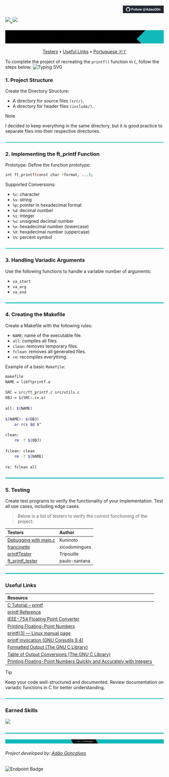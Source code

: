 <a href="https://github.com/AdaoG0n" style="pointer-events: none;"> <img src="https://github.com/AdaoG0n/AdaoG0n/blob/main/assests/Followbutton.png" width="130" align="right"/></a>

# <a href="#" style="pointer-events: none;"> <img src="https://img.shields.io/badge/status-100%20%2F%20100%20%E2%98%85-success?color=%2312bab9&style=flat-square"/> <img src="https://img.shields.io/github/last-commit/AdaoG0n/42-FT_printf?style=flat-square&color=%2312bab9" /> </a>

![](https://github.com/AdaoG0n/AdaoG0n/blob/main/assests/animated%20gifs/ft_printf.gif)
<p align="center">
  <a href="#testers">Testers</a>  •  <a href="#useful-links">Useful Links</a>  •  <a href="https://github.com/AdaoG0n/42-FT_printf/blob/main/README_pt.md">Portuguese 🇵🇹</a>
</p>

To complete the project of recreating the `printf()` function in `C`, follow the steps below:
![Typing SVG](https://readme-typing-svg.demolab.com?font=Fira+Code&weight=100&size=40&letterSpacing=0px&duration=1000&pause=4000&center=true&vCenter=true&width=1900&lines=___________________________________________________________________________________________________)

### 1. Project Structure

Create the Directory Structure:
- A directory for source files `(src/)`.
- A directory for header files `(include/)`.

>[!Note]
> I decided to keep everything in the same directory, but it is good practice to separate files into their respective directories.

![](https://github.com/AdaoG0n/AdaoG0n/blob/main/assests/bar.png)

### 2. Implementing the ft_printf Function

Prototype: Define the function prototype:

```bash
int ft_printf(const char *format, ...);
```

Supported Conversions:
- `%c`: character
- `%s`: string
- `%p`: pointer in hexadecimal format
- `%d`: decimal number
- `%i`: integer
- `%u`: unsigned decimal number
- `%x`: hexadecimal number (lowercase)
- `%X`: hexadecimal number (uppercase)
- `%%`: percent symbol

![](https://github.com/AdaoG0n/AdaoG0n/blob/main/assests/bar.png)

### 3. Handling Variadic Arguments

Use the following functions to handle a variable number of arguments:
- `va_start`
- `va_arg`
- `va_end`

![](https://github.com/AdaoG0n/AdaoG0n/blob/main/assests/bar.png)

### 4. Creating the Makefile

Create a Makefile with the following rules:
- `NAME`: name of the executable file.
- `all`: compiles all files.
- `clean`: removes temporary files.
- `fclean`: removes all generated files.
- `re`: recompiles everything.

Example of a basic `Makefile`:
```bash
makefile
NAME = libftprintf.a

SRC = src/ft_printf.c src/utils.c
OBJ = $(SRC:.c=.o)

all: $(NAME)

$(NAME): $(OBJ)
	ar rcs $@ $^

clean:
	rm -f $(OBJ)

fclean: clean
	rm -f $(NAME)

re: fclean all
```

![](https://github.com/AdaoG0n/AdaoG0n/blob/main/assests/bar.png)

### 5. Testing

Create test programs to verify the functionality of your implementation. Test all use cases, including edge cases.

> Below is a list of testers to verify the correct functioning of the project:

| Testers                                                                                              | Author           |
| :--------------------------------------------------------------------------------------------------- | :---            |
| [Debugging with main.c](https://github.com/Kuninoto/42_ft_printf/blob/master/lvl_1_ft_printf/main.c) | Kuninoto      |
| [francinette](https://github.com/xicodomingues/francinette)                                          | xicodomingues |
| [printfTester](https://github.com/Tripouille/printfTester)                                           | Tripouille    |
| [ft_printf_tester](https://github.com/paulo-santana/ft_printf_tester)                                | paulo-santana |

![](https://github.com/AdaoG0n/AdaoG0n/blob/main/assests/bar.png)

### Useful Links

| Resource                                                                                                                                      |
| :-------------------------------------------------------------------------------------------------------------------------------------------- |
| [C Tutorial – printf](https://www.codingunit.com/printf-format-specifiers-format-conversions-and-formatted-output)                            |
| [printf Reference](https://cplusplus.com/reference/cstdio/printf)                                                                             |
| [IEEE-754 Floating Point Converter](https://www.h-schmidt.net/FloatConverter/IEEE754.html)                                                    |
| [Printing Floating-Point Numbers](https://www.ryanjuckett.com/printing-floating-point-numbers)                                                |
| [printf(3) — Linux manual page](https://man7.org/linux/man-pages/man3/printf.3.html)                                                          |
| [printf invocation (GNU Coreutils 9.4)](https://www.gnu.org/software/coreutils/manual/html_node/printf-invocation.html#printf-invocation)     |
| [Formatted Output (The GNU C Library)](https://www.gnu.org/software/libc/manual/html_node/Formatted-Output.html)                              |
| [Table of Output Conversions (The GNU C Library)](https://www.gnu.org/software/libc/manual/html_node/Table-of-Output-Conversions.html)        |
| [Printing Floating-Point Numbers Quickly and Accurately with Integers](https://www.cs.tufts.edu/~nr/cs257/archive/florian-loitsch/printf.pdf) |

>[!Tip]
> Keep your code well-structured and documented.
> Review documentation on variadic functions in C for better understanding.

![](https://github.com/AdaoG0n/AdaoG0n/blob/main/assests/bar.png)

### Earned Skills
<p align="left">
  <a href="#" style="pointer-events: none;">
    <img src="https://skillicons.dev/icons?i=c" />
  </a>
</p> 

![](https://github.com/AdaoG0n/AdaoG0n/blob/main/assests/bar.png)

![](https://github.com/AdaoG0n/AdaoG0n/blob/main/assests/animated%20gifs/madeby.gif)
###### Project developed by: [Adão Gonçalves](https://github.com/AdaoG0n)

![Endpoint Badge](https://img.shields.io/endpoint?url=https%3A%2F%2Fhits.dwyl.com%2FAdaoG0n%2F42-FT_printf.json&style=flat-square&labelColor=black&color=blue)
